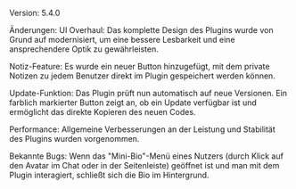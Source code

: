 Version: 5.4.0

Änderungen:
UI Overhaul: Das komplette Design des Plugins wurde von Grund auf modernisiert, um eine bessere Lesbarkeit und eine ansprechendere Optik zu gewährleisten.

Notiz-Feature: Es wurde ein neuer Button hinzugefügt, mit dem private Notizen zu jedem Benutzer direkt im Plugin gespeichert werden können.

Update-Funktion: Das Plugin prüft nun automatisch auf neue Versionen. Ein farblich markierter Button zeigt an, ob ein Update verfügbar ist und ermöglicht das direkte Kopieren des neuen Codes.

Performance: Allgemeine Verbesserungen an der Leistung und Stabilität des Plugins wurden vorgenommen.

Bekannte Bugs:
Wenn das "Mini-Bio"-Menü eines Nutzers (durch Klick auf den Avatar im Chat oder in der Seitenleiste) geöffnet ist und man mit dem Plugin interagiert, schließt sich die Bio im Hintergrund.
